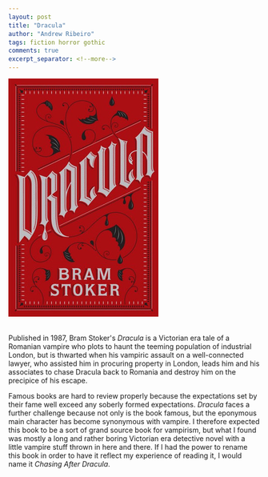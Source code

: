 ```yaml
---
layout: post
title: "Dracula"
author: "Andrew Ribeiro"
tags: fiction horror gothic
comments: true
excerpt_separator: <!--more-->
---
```

<img src="../book_covers/dracula.jpg">
<br/><br/>

Published in 1987, Bram Stoker's *Dracula* is a Victorian era tale of a Romanian vampire who plots to haunt the teeming population of industrial London, but is thwarted when his vampiric assault on a well-connected lawyer, who assisted him in procuring property in London, leads him and his associates to chase Dracula back to Romania and destroy him on the precipice of his escape. <!--more-->

Famous books are hard to review properly because the expectations set by their fame well exceed any soberly formed expectations. *Dracula* faces a further challenge because not only is the book famous, but the eponymous main character has become synonymous with vampire. I therefore expected this book to be a sort of grand source book for vampirism, but what I found was mostly a long and rather boring Victorian era detective novel with a little vampire stuff thrown in here and there. If I had the power to rename this book in order to have it reflect my experience of reading it, I would name it *Chasing After Dracula*.